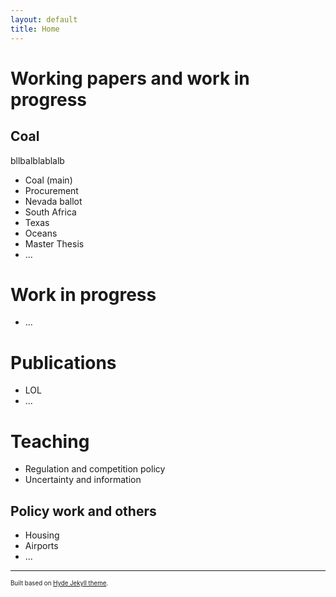 ```yaml
---
layout: default
title: Home
---
```

# Working papers and work in progress

## Coal

bllbalblablalb

- Coal (main)
- Procurement
- Nevada ballot
- South Africa
- Texas 
- Oceans
- Master Thesis
- ...

# Work in progress
- ...

# Publications
-  LOL
-  ...

# Teaching
- Regulation and competition policy
- Uncertainty and information

## Policy work and others
- Housing
- Airports
- ...


---
<sup><sub>Built based on [Hyde Jekyll theme](https://github.com/poole/hyde).<sub><sup>





